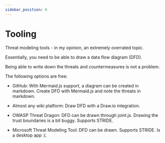 ```yaml
---
sidebar_position: 6
---
```


# Tooling

Threat modeling tools - in my opinion, an extremely overrated topic.

Essentially, you need to be able to draw a data flow diagram (DFD).

Being able to write down the threats and countermeasures is not a problem.

The following options are free:

- GitHub: With Mermaid.js support, a diagram can be created in markdown. Create DFD with Mermaid.js and note the threats in markdown.

- Almost any wiki platform: Draw DFD with a Draw.io integration.

- OWASP Threat Dragon: DFD can be drawn through joint.js. Drawing the trust boundaries is a bit buggy. Supports STRIDE.

- Microsoft Threat Modeling Tool: DFD can be drawn. Supports STRIDE. Is a desktop app :(.
